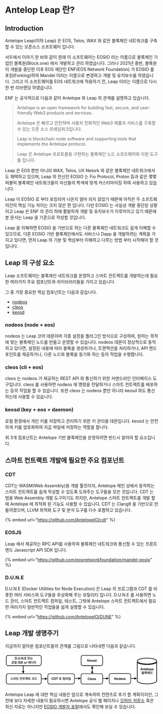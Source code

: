 # Antelop Leap 란?

## Introduction

Antelope Leap(이하 Leap) 은 EOS, Telos, WAX 와 같은 블록체인 네트워크를 구축할 수 있는 오픈소스 소프트웨어 입니다.

서두에서 이야기 한 바와 같이 원래 이 소프트웨어는 EOSIO 라는 이름으로 블록체인 기업인 블록원(Block.one) 에서 개발하고 관리 하였습니다. 그러나 2021년 중반, 블록원이 개발을 중단한 이후 EOS 재단인 ENF(EOS Network Foundation) 가 EOSIO 를 포킹(Forking)하여 Mandel 이라는 이름으로 변경하고 개발 및 유지보수를 하였습니다. 그리고 이 소프트웨어를 EOS 네트워크에 적용하기 전, Leap 이라는 이름으로 다시 한 번 리브랜딩 하였습니다.

ENF 는 공식적으로 다음과 같이 Antelope 와 Leap 의 관계를 설명하고 있습니다.

> Antelope is an open framework for building fast, secure, and user-friendly Web3 products and services.
>
> Antelope 은 빠르고 안전하며 사용자 친화적인 Web3 제품과 서비스를 구축할 수 있는 오픈 소스 프레임워크입니다.
>
> Leap is blockchain node software and supporting tools that implements the Antelope protocol.
>
> Leap 은 Antelope 프로토콜을 구현하는 블록체인 노드 소프트웨어와 지원 도구들 입니다.

Leap 은 EOS 뿐만 아니라 WAX, Telos, UX Netork 와 같은 블록체인 네트워크에서도 채택하고 있으며, Leap 의 전신인 EOSIO 는 Fio Protocol, Proton 등과 같은 몇몇 퍼블릭 블록체인 네트워크들이 자신들의 특색에 맞게 커스터마이징 하여 사용하고 있습니다.

Leap 이 EOSIO 로 부터 포킹되어 나온지 얼마 되지 않았기 때문에 아직은 두 소프트웨어간의 핵심 기능 차이는 크지 않은 편 입니다. 다만 EOSIO 는 사실상 개발 중단된 상황이고 Leap 은 ENF 의 관리 하에 활발하게 개발 및 유지보수가 이루어지고 있기 때문에 본 문서는 Leap 을 기준으로 작성할 것입니다.

Leap 을 이해하면 EOSIO 을 기반으로 하는 다른 블록체인 네트워크도 쉽게 이해할 수 있으므로, 다른 EOSIO 기반 블록체인에서도 서비스나 Dapp 을 개발하려는 계획을 가지고 있다면, 먼저 Leap 의 기본 및 핵심부터 이해하고 다루는 방법 부터 시작해야 할 것입니다.

## Leap 의 구성 요소

Leap 소프트웨어는 블록체인 네트워크를 운영하고 스마트 컨트랙트를 개발하는데 필요한 여러가지 주요 컴포넌트와 라이브러리들을 가지고 있습니다.

그 중 가장 중요한 핵심 컴포넌트는 다음과 같습니다.

* [nodeos](what-is-antelope-leap.md#nodeos-node-+-eos)
* [cleos](what-is-antelope-leap.md#cleos-cli-+-eos)
* [keosd](what-is-antelope-leap.md#keosd-key-+-eos-+-daemon)

### nodeos (node + eos)

nodeos 는 Leap 코어 데몬이며 각종 설정을 플러그인 방식으로 구성하여, 원하는 목적에 맞는 블록체인 노드를 만들고 운영할 수 있습니다. nodeos 데몬이 정상적으로 동작하고 있다면, 설정된 내용에 따라 블록을 생성하거나, 트랜잭션을 처리하거나, API 엔드포인트를 제공하거나, 다른 노드와 블록을 동기화 하는 등의 작업을 수행합니다.

### cleos (cli + eos)

cleos 는 nodeos 가 제공하는 REST API 와 통신하기 위한 커맨드라인 인터페이스 도구입니다. cleos 를 사용하면 nodeos 에 명령을 전달하거나 스마트 컨트랙트를 배포하는 등의 작업을 할 수 있습니다. 또한 cleos 는 nodeos 뿐만 아니라 keosd 와도 통신 하는데 사용할 수 있습니다.

### keosd (key + eos + daemon)

로컬 환경에서 개인 키를 저장하고 관리하기 위한 키 관리용 데몬입니다. keosd 는 안전하게 키를 암호화하여 지갑 파일에 저장하는 역할을 합니다.

위 3개 컴포넌트는 Antelope 기반 블록체인을 운영하려면 반드시 알아야 할 요소입니다.

## 스마트 컨트랙트 개발에 필요한 주요 컴포넌트

### CDT

CDT는 WASM(Web Assembly)용 개발 툴킷이자, Antelope 체인 상에서 동작하는 스마트 컨트랙트를 쉽게 작성할 수 있도록 도와주는 도구들을 모은 것입니다. CDT 는 범용 Web Assembly 개발 도구이기도 하지만, Antelope 스마트 컨트랙트를 개발 할 때 Antelope 에 최적화 된 기능도 사용할 수 있습니다. CDT 는 Clang9 을 기반으로 만들어졌으며, LLVM 최적화 도구 및 분석 도구를 다수 포함하고 있습니다.

{% embed url="https://github.com/AntelopeIO/cdt" %}

### EOSJS

Leap 에서 제공하는 RPC API를 사용하여 블록체인 네트워크와 통신할 수 있는 프론트엔드 Javascript API SDK 입니다.

{% embed url="https://github.com/eosnetworkfoundation/mandel-eosjs" %}

### D.U.N.E

D.U.N.E (Docker Utilities for Node Execution) 은 Leap 의 프로그램과 CDT 를 비롯한 여러 서비스와 도구들을 추상화해 주는 유틸리티 입니다. D.U.N.E 를 사용하면 노드 관리, 스마트 컨트랙트 컴파일, 테스트, 그밖에 Antelope 스마트 컨트랙트에서 필요한 여러가지 일반적인 작업들을 쉽게 실행할 수 있습니다.

{% embed url="https://github.com/AntelopeIO/DUNE" %}

## Leap 개발 생명주기

지금까지 알아본 컴포넌트들의 관계를 그림으로 나타내면 다음과 같습니다.

![](<../.gitbook/assets/image (1).png>)

Antelope Leap 에 대한 핵심 내용은 앞으로 계속하여 컨텐츠로 추가 할 계획이지만, 그 전에 보다 자세한 내용이 필요하시면 Antelope 공식 웹 페이지나 [깃허브 저장소](https://github.com/AntelopeIO) 혹은 최신 자료는 아니지만 [EOSIO 개발자 포털](https://developers.eos.io/)에서도 확인해 보실 수 있습니다.
